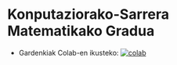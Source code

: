 # Konputaziorako-Sarrera Matematikako Gradua

* Gardenkiak Colab-en ikusteko: [![colab]][colab-Aurkibidea]

[nbviewer]: <https://github.com/jupyter/design/blob/main/logos/Badges/nbviewer_badge.svg>
[colab]: <https://colab.research.google.com/assets/colab-badge.svg>
[nbviewer-Aurkibidea]: <https://nbviewer.jupyter.org/github/mpenagar/Konputaziorako-Sarrera/blob/master/Aurkibidea.ipynb>
[nbviewer-Aurkibidea-slide]: <https://nbviewer.jupyter.org/format/slides/github/mpenagar/Konputaziorako-Sarrera/blob/master/Aurkibidea.ipynb>
[colab-Aurkibidea]: <https://colab.research.google.com/github/mpenagar/Konputaziorako-Sarrera/blob/master/Aurkibidea.ipynb>
